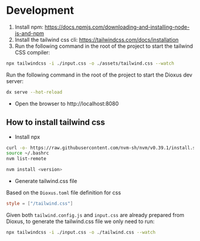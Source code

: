 # Development

1. Install npm: https://docs.npmjs.com/downloading-and-installing-node-js-and-npm
2. Install the tailwind css cli: https://tailwindcss.com/docs/installation
3. Run the following command in the root of the project to start the tailwind CSS compiler:

```bash
npx tailwindcss -i ./input.css -o ./assets/tailwind.css --watch
```

Run the following command in the root of the project to start the Dioxus dev server:

```bash
dx serve --hot-reload
```

- Open the browser to http://localhost:8080


## How to install tailwind css

- Install npx 

```sh
curl -o- https://raw.githubusercontent.com/nvm-sh/nvm/v0.39.1/install.sh | bash
source ~/.bashrc
nvm list-remote

nvm install <version>
```

- Generate tailwind.css file 

Based on the `Dioxus.toml` file definition for css 
``` toml 
style = ["/tailwind.css"]
```

Given both `tailwind.config.js` and `input.css` are already prepared from Dioxus, to generate the tailwind.css file we only need to run: 

```sh
npx tailwindcss -i ./input.css -o ./tailwind.css --watch
```